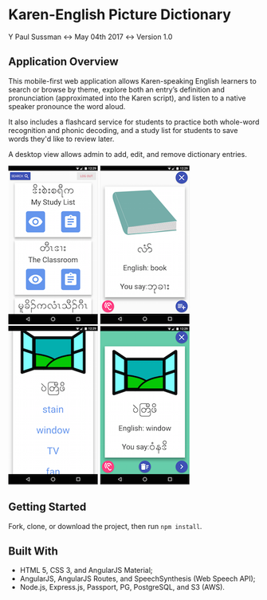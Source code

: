 # Karen-English Picture Dictionary
Y Paul Sussman ↔ May 04th 2017 ↔ Version 1.0

## Application Overview
This mobile-first web application allows Karen-speaking English learners to search or browse by theme, explore both an entry’s definition and pronunciation (approximated into the Karen script), and listen to a native speaker pronounce the word aloud.

It also includes a flashcard service for students to practice both whole-word recognition and phonic decoding, and a study list for students to save words they'd like to review later.

A desktop view allows admin to add, edit, and remove dictionary entries.

![](screenshots/01_screenshot_lander.png) ![](screenshots/02_screenshot_entry.png) ![](screenshots/03_screenshot_testq.png) ![](screenshots/04_screenshot_testanswer.png)

## Getting Started

Fork, clone, or download the project, then run `npm install`.

## Built With

* HTML 5, CSS 3, and AngularJS Material;
* AngularJS, AngularJS Routes, and SpeechSynthesis (Web Speech API);
* Node.js, Express.js, Passport, PG, PostgreSQL, and S3 (AWS).
